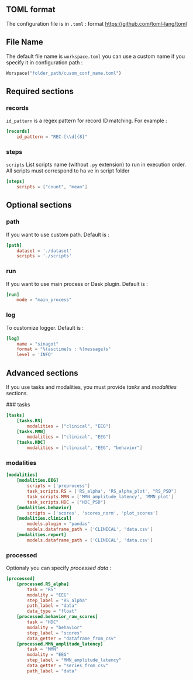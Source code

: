## TOML format

The configuration file is in `.toml` : format https://github.com/toml-lang/toml

## File Name

The default file name is `workspace.toml` you can use a custom name if you specify it in configuration path :

```python
Worspace("folder_path/cusom_conf_name.toml")
```

## Required sections

### records

`id_pattern` is a regex pattern for record ID matching. For example :

```toml
[records]
    id_pattern = "REC-[\\d]{8}"
```

### steps

`scripts` List scripts name (without `.py` extension) to run in execution order. All scripts must correspond to ha ve in script folder

```toml
[steps]
    scripts = ["count", "mean"]
```

## Optional sections

### path

If you want to use custom path. Default is :

```toml
[path]
    dataset = './dataset'
    scripts = './scripts'
```

### run

If you want to use main process or Dask plugin. Default is :

```toml
[run]
    mode = "main_process"
```

### log

To customize logger. Default is :

```toml
[log]
    name = "sinagot"
    format = "%(asctime)s : %(message)s"
    level = 'INFO'
```

## Advanced sections

If you use tasks and modalities, you must provide *tasks* and *modalities* sections.

### tasks

```toml
[tasks]
    [tasks.RS]
        modalities = ["clinical", "EEG"]
    [tasks.MMN]
        modalities = ["clinical", "EEG"]
    [tasks.HDC]
        modalities = ["clinical", "EEG", "behavior"]
```

### modalities

```toml
[modalities]
    [modalities.EEG]
        scripts = ['preprocess']
        task_scripts.RS = ['RS_alpha', 'RS_alpha_plot', "RS_PSD"]
        task_scripts.MMN = ['MMN_amplitude_latency', 'MMN_plot']
        task_scripts.HDC = ["HDC_PSD"]
    [modalities.behavior]
        scripts = ['scores', 'scores_norm', 'plot_scores']
    [modalities.clinical]
        models.plugin = "pandas"
        models.dataframe_path = ['CLINICAL', 'data.csv']
    [modalities.report]
        models.dataframe_path = ['CLINICAL', 'data.csv']
```

### processed

Optionaly you can specify *processed data* :

```toml
[processed]
    [processed.RS_alpha]
        task = "RS"
        modality = "EEG"
        step_label = "RS_alpha"
        path_label = "data"
        data_type = "float"
    [processed.behavior_raw_scores]
        task = "HDC"
        modality = "behavior"
        step_label = "scores"
        data_getter = "dataframe_from_csv"
    [processed.MMN_amplitude_latency]
        task = "MMN"
        modality = "EEG"
        step_label = "MMN_amplitude_latency"
        data_getter = "series_from_csv"
        path_label = "data"
```